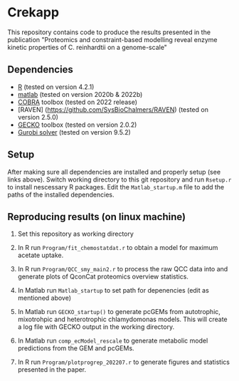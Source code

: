 # Crekapp
This repository contains code to produce the results presented in the publication "Proteomics and constraint-based modelling reveal enzyme kinetic properties of C. reinhardtii on a genome-scale"

## Dependencies
 - [R](https://www.r-project.org/) (tested on version 4.2.1)
 - [matlab](https://www.mathworks.com/help/install/install-products.html) (tested on version 2020b & 2022b)
 - [COBRA](https://opencobra.github.io/cobratoolbox/stable/installation.html) toolbox (tested on 2022 release)
 - [RAVEN] (https://github.com/SysBioChalmers/RAVEN) (tested on version 2.5.0)
 - [GECKO](https://github.com/SysBioChalmers/GECKO) toolbox (tested on version 2.0.2)
 - [Gurobi solver](https://www.gurobi.com/documentation/9.5/quickstart_mac/software_installation_guid.html) (tested on version 9.5.2)

## Setup

After making sure all dependencies are installed and properly setup (see links above). Switch working directory to this git repository and run `Rsetup.r` to install nescessary R packages.
Edit the `Matlab_startup.m` file to add the paths of the installed dependencies.

## Reproducing results (on linux machine)
1. Set this repository as working directory 

2. In R run `Program/fit_chemostatdat.r` to obtain a model for maximum acetate uptake.

3. In R run `Program/QCC_smy_main2.r` to process the raw QCC data into and generate plots of QconCat proteomics overview statistics.

4. In Matlab run `Matlab_startup` to set path for depenencies (edit as mentioned above)

5. In Matlab run `GECKO_startup()` to generate pcGEMs from autotrophic, mixotrohpic and heterotrophic chlamydomonas models. This will create a log file with GECKO output in the working directory.

6. In Matlab run `comp_ecModel_rescale` to generate metabolic model predictions from the GEM and pcGEMs.

7. In R run `Program/plotprogrep_202207.r` to generate figures and statistics presented in the paper. 